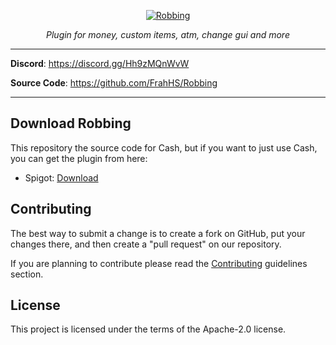 <p align="center">
  <a href="https://discord.gg/Hh9zMQnWvW"><img src="https://i.imgur.com/HOOlWde.png" alt="Robbing"></a>
</p>
<p align="center">
    <em>Plugin for money, custom items, atm, change gui and more</em>
</p>
<!-- <p align="center">
    <a href="https://bstats.org/plugin/bukkit/Robbing2/22346" alt="bstats servers">
        <img src="https://img.shields.io/bstats/servers/22346?color=5c769b&style=for-the-badge"/>
    </a>
    <a href="https://bstats.org/plugin/bukkit/Robbing2/22346" alt="bstats players">
        <img src="https://img.shields.io/bstats/players/22346?color=5c769b&style=for-the-badge"/>
    </a>
    <a href="https://discord.gg/Hh9zMQnWvW" alt="Discord">
        <img src="https://img.shields.io/discord/1023367722496700477?label=discord&style=for-the-badge&color=5c769b"/>
    </a>
</p> -->

---

**Discord**: <a href="https://discord.gg/Hh9zMQnWvW" target="_blank">https://discord.gg/Hh9zMQnWvW</a>

**Source Code**: <a href="https://github.com/LightBench/Cash" target="_blank">https://github.com/FrahHS/Robbing</a>

---

## Download Robbing

This repository the source code for Cash, but if you want to just use Cash, you can get the plugin from here:

* Spigot: [Download](https://www.spigotmc.org/resources/117853/)

Contributing
-----
The best way to submit a change is to create a fork on GitHub, put your changes there, and then create a "pull request" on our repository.

If you are planning to contribute please read the [Contributing](https://github.com/LightBench/Robbing/blob/main/CONTRIBUTING.md) guidelines section.

License
-----
This project is licensed under the terms of the Apache-2.0 license.
